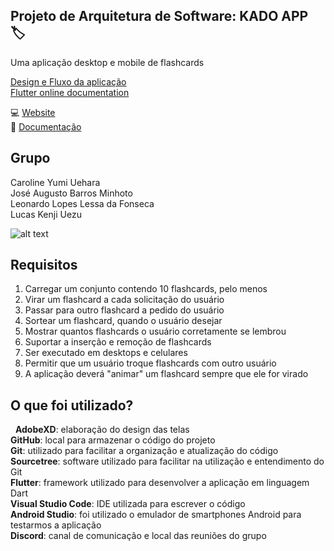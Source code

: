## Projeto de Arquitetura de Software: KADO APP :label:
Uma aplicação desktop e mobile de flashcards

[Design e Fluxo da aplicação](https://drive.google.com/drive/folders/1KtFBUvLtwbJCGTYm7PRz12MdVJRx7f4L?usp=sharing)<br/>
[Flutter online documentation](https://flutter.dev/docs)<br/>

:computer: [Website](https://google.com.br)<br />
:page_facing_up: [Documentação](https://google.com.br)

## Grupo
Caroline Yumi Uehara<br />
José Augusto Barros Minhoto<br />
Leonardo Lopes Lessa da Fonseca<br />
Lucas Kenji Uezu<br />

![alt text](https://media.tenor.com/images/bb3cf989f0523bbc097377be58e7bbd5/tenor.gif)

## Requisitos
1. Carregar um conjunto contendo 10 flashcards, pelo menos
2. Virar um flashcard a cada solicitação do usuário
3. Passar para outro flashcard a pedido do usuário
4. Sortear um flashcard, quando o usuário desejar
5. Mostrar quantos flashcards o usuário corretamente se lembrou
6. Suportar a inserção e remoção de flashcards
7. Ser executado em desktops e celulares
8. Permitir que um usuário troque flashcards com outro usuário
9. A aplicação deverá "animar" um flashcard sempre que ele for virado

## O que foi utilizado?

&nbsp;
**AdobeXD**: elaboração do design das telas<br />
**GitHub**: local para armazenar o código do projeto<br />
**Git**: utilizado para facilitar a organização e atualização do código<br />
**Sourcetree**: software utilizado para facilitar na utilização e entendimento do Git<br />
**Flutter**: framework utilizado para desenvolver a aplicação em linguagem Dart<br />
**Visual Studio Code**: IDE utilizada para escrever o código<br />
**Android Studio**: foi utilizado o emulador de smartphones Android para testarmos a aplicação<br />
**Discord**: canal de comunicação e local das reuniões do grupo<br />
